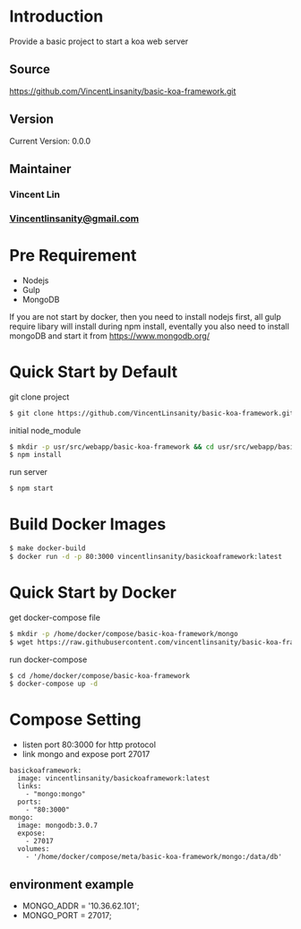 # Introduction
Provide a basic project to start a koa web server

## Source
https://github.com/VincentLinsanity/basic-koa-framework.git

## Version
Current Version: 0.0.0

## Maintainer
### Vincent Lin
### Vincentlinsanity@gmail.com

# Pre Requirement
- Nodejs
- Gulp
- MongoDB

If you are not start by docker, then you need to install nodejs first, 
all gulp require libary will install during npm install,
eventally you also need to install mongoDB and start it from
https://www.mongodb.org/

# Quick Start by Default
git clone project
```bash
$ git clone https://github.com/VincentLinsanity/basic-koa-framework.git
```

initial node_module
```bash
$ mkdir -p usr/src/webapp/basic-koa-framework && cd usr/src/webapp/basic-koa-framework
$ npm install
```

run server
```bash
$ npm start
```

# Build Docker Images
```bash
$ make docker-build
$ docker run -d -p 80:3000 vincentlinsanity/basickoaframework:latest
```

# Quick Start by Docker
get docker-compose file
```bash
$ mkdir -p /home/docker/compose/basic-koa-framework/mongo
$ wget https://raw.githubusercontent.com/vincentlinsanity/basic-koa-framework/master/docker-compose.yml
```

run docker-compose
```bash
$ cd /home/docker/compose/basic-koa-framework
$ docker-compose up -d
```

# Compose Setting
- listen port 80:3000 for http protocol
- link mongo and expose port 27017

```
basickoaframework:
  image: vincentlinsanity/basickoaframework:latest
  links:
    - "mongo:mongo"
  ports:
    - "80:3000"
mongo:
  image: mongodb:3.0.7
  expose:
    - 27017
  volumes:
    - '/home/docker/compose/meta/basic-koa-framework/mongo:/data/db'
```
## environment example
- MONGO_ADDR = '10.36.62.101';
- MONGO_PORT = 27017;
